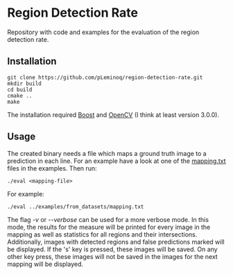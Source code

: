 # Region Detection Rate
Repository with code and examples for the evaluation of the region detection rate.

## Installation
```
git clone https://github.com/pLeminoq/region-detection-rate.git
mkdir build
cd build
cmake ..
make
```
The installation required [Boost](https://www.boost.org/) and [OpenCV](https://opencv.org/) (I think at least version 3.0.0).


## Usage
The created binary needs a file which maps a ground truth image to a prediction in each line.
For an example have a look at one of the [mapping.txt](examples/from_datasets/mapping.txt) files in the examples.
Then run:
```
./eval <mapping-file>
```
For example:

```
./eval ../examples/from_datasets/mapping.txt
```
The flag _-v_ or _--verbose_ can be used for a more verbose mode.
In this mode, the results for the measure will be printed for every image in the mapping as well as statistics for all regions and their intersections.
Additionally, images with detected regions and false predictions marked will be displayed.
If the 's' key is pressed, these images will be saved.
On any other key press, these images will not be saved in the images for the next mapping will be displayed.
